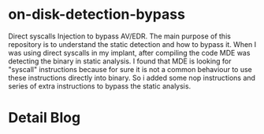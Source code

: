 # on-disk-detection-bypass
Direct syscalls Injection to bypass AV/EDR. The main purpose of this repository is to understand the static detection and how to bypass it. When I was using direct syscalls in my implant, after compiling the code MDE was detecting the binary in static analysis. I found that MDE is looking for "syscall" instructions because for sure it is not a common behaviour to use these instructions directly into binary. So i added some nop instructions and series of extra instructions to bypass the static analysis.

# Detail Blog 

